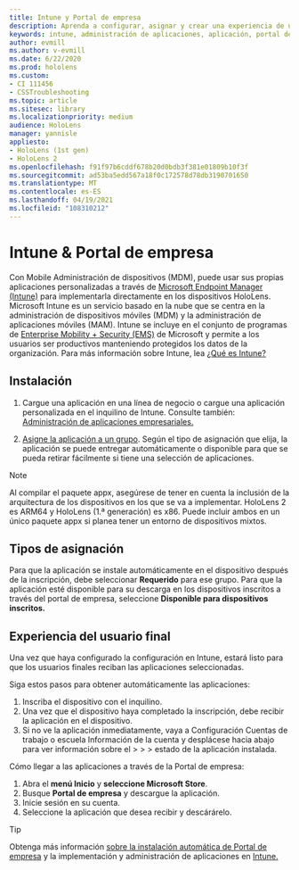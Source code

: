 ```yaml
---
title: Intune y Portal de empresa
description: Aprenda a configurar, asignar y crear una experiencia de usuario cómoda con Intune, la administración de dispositivos móviles y el portal de empresa.
keywords: intune, administración de aplicaciones, aplicación, portal de empresa, portal, hololens
author: evmill
ms.author: v-evmill
ms.date: 6/22/2020
ms.prod: hololens
ms.custom:
- CI 111456
- CSSTroubleshooting
ms.topic: article
ms.sitesec: library
ms.localizationpriority: medium
audience: HoloLens
manager: yannisle
appliesto:
- HoloLens (1st gen)
- HoloLens 2
ms.openlocfilehash: f91f97b6cddf678b20d0bdb3f381e01809b10f3f
ms.sourcegitcommit: ad53ba5edd567a18f0c172578d78db3190701650
ms.translationtype: MT
ms.contentlocale: es-ES
ms.lasthandoff: 04/19/2021
ms.locfileid: "108310212"
---
```

# <a name="intune--company-portal"></a>Intune & Portal de empresa

Con Mobile Administración de dispositivos (MDM), puede usar sus propias aplicaciones personalizadas a través de [Microsoft Endpoint Manager (Intune)](https://docs.microsoft.com/intune/windows-holographic-for-business) para implementarla directamente en los dispositivos HoloLens. Microsoft Intune es un servicio basado en la nube que se centra en la administración de dispositivos móviles (MDM) y la administración de aplicaciones móviles (MAM). Intune se incluye en el conjunto de programas de [Enterprise Mobility + Security (EMS)](https://www.microsoft.com/microsoft-365/enterprise-mobility-security) de Microsoft y permite a los usuarios ser productivos manteniendo protegidos los datos de la organización. Para más información sobre Intune, lea [¿Qué es Intune?](https://docs.microsoft.com/mem/intune/fundamentals/what-is-intune)

## <a name="setup"></a>Instalación

1. Cargue una aplicación en una línea de negocio o cargue una aplicación personalizada en el inquilino de Intune. Consulte también: [Administración de aplicaciones empresariales.](https://docs.microsoft.com/windows/client-management/mdm/enterprise-app-management)

2. [Asigne la aplicación a un grupo](https://docs.microsoft.com/mem/intune/apps/apps-deploy). Según el tipo de asignación que elija, la aplicación se puede entregar automáticamente o disponible para que se pueda retirar fácilmente si tiene una selección de aplicaciones.

> [!NOTE]
> Al compilar el paquete appx, asegúrese de tener en cuenta la inclusión de la arquitectura de los dispositivos en los que se va a implementar. HoloLens 2 es ARM64 y HoloLens (1.ª generación) es x86. Puede incluir ambos en un único paquete appx si planea tener un entorno de dispositivos mixtos.

## <a name="assignment-types"></a>Tipos de asignación

Para que la aplicación se instale automáticamente en el dispositivo después de la inscripción, debe seleccionar **Requerido** para ese grupo.
Para que la aplicación esté disponible para su descarga en los dispositivos inscritos a través del portal de empresa, seleccione **Disponible para dispositivos inscritos.**

## <a name="end-user-experience"></a>Experiencia del usuario final

Una vez que haya configurado la configuración en Intune, estará listo para que los usuarios finales reciban las aplicaciones seleccionadas.

Siga estos pasos para obtener automáticamente las aplicaciones:

1. Inscriba el dispositivo con el inquilino.
2. Una vez que el dispositivo haya completado la inscripción, debe recibir la aplicación en el dispositivo.
3. Si no ve la aplicación inmediatamente, vaya a Configuración Cuentas de trabajo o escuela Información de la cuenta y desplácese hacia abajo para ver información sobre el   >    >    >   estado de la aplicación instalada.

Cómo llegar a las aplicaciones a través de la Portal de empresa:

1. Abra el **menú Inicio** y **seleccione Microsoft Store**.
2. Busque **Portal de empresa** y descargue la aplicación.
3. Inicie sesión en su cuenta.
4. Seleccione la aplicación que desea recibir y descárárelo.

> [!Tip]
> Obtenga más información [sobre la instalación automática de Portal de empresa](https://docs.microsoft.com/mem/intune/apps/company-portal-app) y la implementación y administración de aplicaciones en [Intune.](https://docs.microsoft.com/mem/intune/fundamentals/windows-holographic-for-business#deploy-and-manage-apps)
